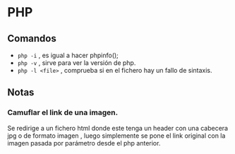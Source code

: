 # PHP
## Comandos
* `php -i` , es igual a hacer phpinfo();
* `php -v` , sirve para ver la versión de php.
* `php -l <file>` , comprueba si en el fichero hay un fallo de sintaxis.

## Notas
### Camuflar el link de una imagen.
Se redirige a un fichero html donde este tenga un header con una cabecera jpg o de formato imagen , luego simplemente se pone el link original con la imagen pasada por parámetro desde el php anterior.
